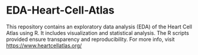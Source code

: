 # EDA-Heart-Cell-Atlas
This repository contains an exploratory data analysis (EDA) of the Heart Cell Atlas using R. It includes visualization and statistical analysis. The R scripts provided ensure transparency and reproducibility.  For more info, visit https://www.heartcellatlas.org/
